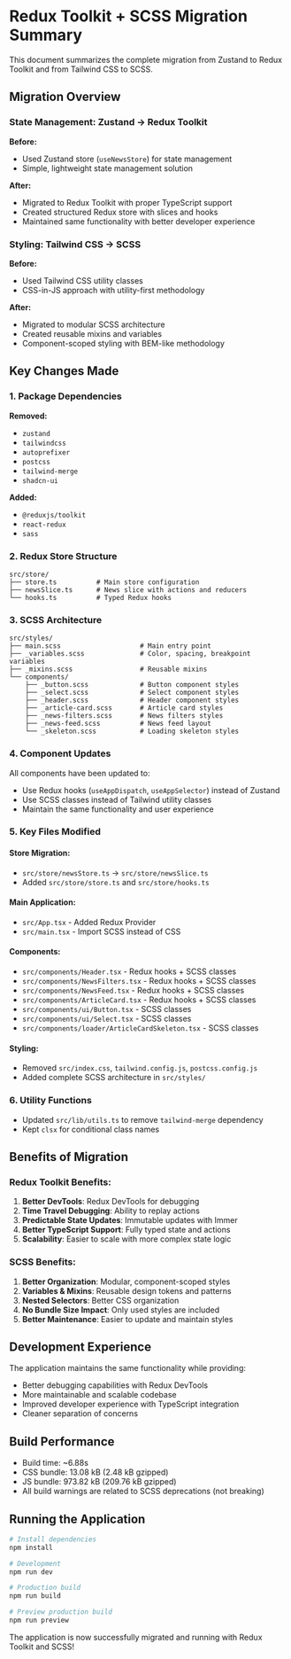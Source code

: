 # Redux Toolkit + SCSS Migration Summary

This document summarizes the complete migration from Zustand to Redux Toolkit and from Tailwind CSS to SCSS.

## Migration Overview

### State Management: Zustand → Redux Toolkit

**Before:**
- Used Zustand store (`useNewsStore`) for state management
- Simple, lightweight state management solution

**After:**
- Migrated to Redux Toolkit with proper TypeScript support
- Created structured Redux store with slices and hooks
- Maintained same functionality with better developer experience

### Styling: Tailwind CSS → SCSS

**Before:**
- Used Tailwind CSS utility classes
- CSS-in-JS approach with utility-first methodology

**After:**
- Migrated to modular SCSS architecture
- Created reusable mixins and variables
- Component-scoped styling with BEM-like methodology

## Key Changes Made

### 1. Package Dependencies

**Removed:**
- `zustand`
- `tailwindcss`
- `autoprefixer`
- `postcss`
- `tailwind-merge`
- `shadcn-ui`

**Added:**
- `@reduxjs/toolkit`
- `react-redux`
- `sass`

### 2. Redux Store Structure

```
src/store/
├── store.ts          # Main store configuration
├── newsSlice.ts      # News slice with actions and reducers
└── hooks.ts          # Typed Redux hooks
```

### 3. SCSS Architecture

```
src/styles/
├── main.scss                    # Main entry point
├── _variables.scss              # Color, spacing, breakpoint variables
├── _mixins.scss                 # Reusable mixins
└── components/
    ├── _button.scss             # Button component styles
    ├── _select.scss             # Select component styles
    ├── _header.scss             # Header component styles
    ├── _article-card.scss       # Article card styles
    ├── _news-filters.scss       # News filters styles
    ├── _news-feed.scss          # News feed layout
    └── _skeleton.scss           # Loading skeleton styles
```

### 4. Component Updates

All components have been updated to:
- Use Redux hooks (`useAppDispatch`, `useAppSelector`) instead of Zustand
- Use SCSS classes instead of Tailwind utility classes
- Maintain the same functionality and user experience

### 5. Key Files Modified

#### Store Migration:
- `src/store/newsStore.ts` → `src/store/newsSlice.ts`
- Added `src/store/store.ts` and `src/store/hooks.ts`

#### Main Application:
- `src/App.tsx` - Added Redux Provider
- `src/main.tsx` - Import SCSS instead of CSS

#### Components:
- `src/components/Header.tsx` - Redux hooks + SCSS classes
- `src/components/NewsFilters.tsx` - Redux hooks + SCSS classes  
- `src/components/NewsFeed.tsx` - Redux hooks + SCSS classes
- `src/components/ArticleCard.tsx` - Redux hooks + SCSS classes
- `src/components/ui/Button.tsx` - SCSS classes
- `src/components/ui/Select.tsx` - SCSS classes
- `src/components/loader/ArticleCardSkeleton.tsx` - SCSS classes

#### Styling:
- Removed `src/index.css`, `tailwind.config.js`, `postcss.config.js`
- Added complete SCSS architecture in `src/styles/`

### 6. Utility Functions

- Updated `src/lib/utils.ts` to remove `tailwind-merge` dependency
- Kept `clsx` for conditional class names

## Benefits of Migration

### Redux Toolkit Benefits:
1. **Better DevTools**: Redux DevTools for debugging
2. **Time Travel Debugging**: Ability to replay actions
3. **Predictable State Updates**: Immutable updates with Immer
4. **Better TypeScript Support**: Fully typed state and actions
5. **Scalability**: Easier to scale with more complex state logic

### SCSS Benefits:
1. **Better Organization**: Modular, component-scoped styles
2. **Variables & Mixins**: Reusable design tokens and patterns
3. **Nested Selectors**: Better CSS organization
4. **No Bundle Size Impact**: Only used styles are included
5. **Better Maintenance**: Easier to update and maintain styles

## Development Experience

The application maintains the same functionality while providing:
- Better debugging capabilities with Redux DevTools
- More maintainable and scalable codebase
- Improved developer experience with TypeScript integration
- Cleaner separation of concerns

## Build Performance

- Build time: ~6.88s
- CSS bundle: 13.08 kB (2.48 kB gzipped)
- JS bundle: 973.82 kB (209.76 kB gzipped)
- All build warnings are related to SCSS deprecations (not breaking)

## Running the Application

```bash
# Install dependencies
npm install

# Development
npm run dev

# Production build
npm run build

# Preview production build  
npm run preview
```

The application is now successfully migrated and running with Redux Toolkit and SCSS!